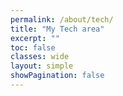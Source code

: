 ```yaml
---
permalink: /about/tech/
title: "My Tech area"
excerpt: ""
toc: false
classes: wide
layout: simple
showPagination: false
---
```


